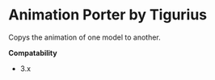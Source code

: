 # Animation Porter by Tigurius #
Copys the animation of one model to another.

**Compatability**
* 3.x